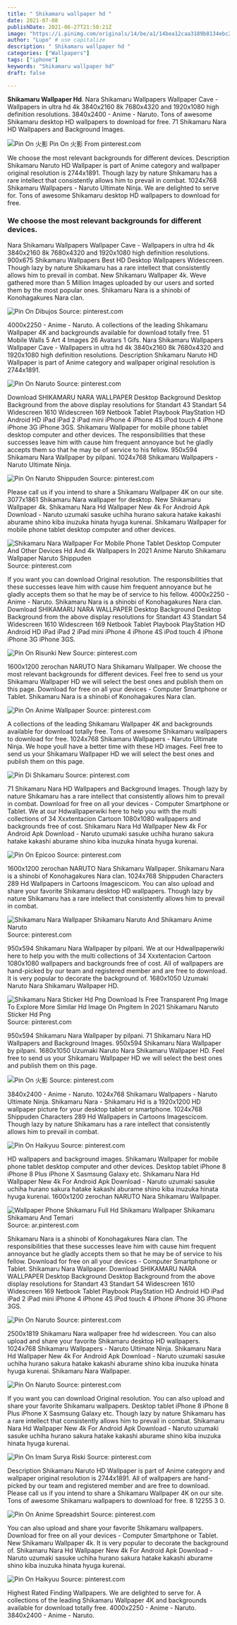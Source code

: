 ```yaml
---
title: " Shikamaru wallpaper hd "
date: 2021-07-08
publishDate: 2021-06-27T21:50:21Z
image: "https://i.pinimg.com/originals/14/be/a1/14bea12caa3189b8134ebc2e46a9d337.jpg"
author: "Lupo" # use capitalize
description: " Shikamaru wallpaper hd "
categories: ["Wallpapers"]
tags: ["iphone"]
keywords: "Shikamaru wallpaper hd"
draft: false

---
```



**Shikamaru Wallpaper Hd**. Nara Shikamaru Wallpapers Wallpaper Cave - Wallpapers in ultra hd 4k 3840x2160 8k 7680x4320 and 1920x1080 high definition resolutions. 3840x2400 - Anime - Naruto. Tons of awesome Shikamaru desktop HD wallpapers to download for free. 71 Shikamaru Nara HD Wallpapers and Background Images.

![Pin On 火影](https://i.pinimg.com/736x/ee/87/ff/ee87ffb7e9163217104febe90f0dbe38.jpg "Pin On 火影")
Pin On 火影 From pinterest.com


We choose the most relevant backgrounds for different devices. Description Shikamaru Naruto HD Wallpaper is part of Anime category and wallpaper original resolution is 2744x1891. Though lazy by nature Shikamaru has a rare intellect that consistently allows him to prevail in combat. 1024x768 Shikamaru Wallpapers - Naruto Ultimate Ninja. We are delighted to serve for. Tons of awesome Shikamaru desktop HD wallpapers to download for free.

### We choose the most relevant backgrounds for different devices.

Nara Shikamaru Wallpapers Wallpaper Cave - Wallpapers in ultra hd 4k 3840x2160 8k 7680x4320 and 1920x1080 high definition resolutions. 900x675 Shikamaru Wallpapers Best HD Desktop Wallpapers Widescreen. Though lazy by nature Shikamaru has a rare intellect that consistently allows him to prevail in combat. New Shikamaru Wallpaper 4k. Weve gathered more than 5 Million Images uploaded by our users and sorted them by the most popular ones. Shikamaru Nara is a shinobi of Konohagakures Nara clan.


![Pin On Dibujos](https://i.pinimg.com/originals/23/e4/e8/23e4e865cda0b77cf5cc5ee1a20c2a8d.jpg "Pin On Dibujos")
Source: pinterest.com

4000x2250 - Anime - Naruto. A collections of the leading Shikamaru Wallpaper 4K and backgrounds available for download totally free. 51 Mobile Walls 5 Art 4 Images 26 Avatars 1 Gifs. Nara Shikamaru Wallpapers Wallpaper Cave - Wallpapers in ultra hd 4k 3840x2160 8k 7680x4320 and 1920x1080 high definition resolutions. Description Shikamaru Naruto HD Wallpaper is part of Anime category and wallpaper original resolution is 2744x1891.

![Pin On Naruto](https://i.pinimg.com/originals/4f/74/51/4f7451d961e0b2e7c957d503c82e0e85.jpg "Pin On Naruto")
Source: pinterest.com

Download SHIKAMARU NARA WALLPAPER Desktop Background Desktop Background from the above display resolutions for Standart 43 Standart 54 Widescreen 1610 Widescreen 169 Netbook Tablet Playbook PlayStation HD Android HD iPad iPad 2 iPad mini iPhone 4 iPhone 4S iPod touch 4 iPhone iPhone 3G iPhone 3GS. Shikamaru Wallpaper for mobile phone tablet desktop computer and other devices. The responsibilities that these successes leave him with cause him frequent annoyance but he gladly accepts them so that he may be of service to his fellow. 950x594 Shikamaru Nara Wallpaper by pilpani. 1024x768 Shikamaru Wallpapers - Naruto Ultimate Ninja.

![Pin On Naruto Shippuden](https://i.pinimg.com/originals/3f/28/2a/3f282a368c85f5e93cc7211f06fb83db.jpg "Pin On Naruto Shippuden")
Source: pinterest.com

Please call us if you intend to share a Shikamaru Wallpaper 4K on our site. 3077x1861 Shikamaru Nara wallpaper for desktop. New Shikamaru Wallpaper 4k. Shikamaru Nara Hd Wallpaper New 4k For Android Apk Download - Naruto uzumaki sasuke uchiha hurano sakura hatake kakashi aburame shino kiba inuzuka hinata hyuga kurenai. Shikamaru Wallpaper for mobile phone tablet desktop computer and other devices.

![Shikamaru Nara Wallpaper For Mobile Phone Tablet Desktop Computer And Other Devices Hd And 4k Wallpapers In 2021 Anime Naruto Shikamaru Wallpaper Naruto Shippuden](https://i.pinimg.com/736x/da/09/51/da0951da0450395990cfd2b45e678359.jpg "Shikamaru Nara Wallpaper For Mobile Phone Tablet Desktop Computer And Other Devices Hd And 4k Wallpapers In 2021 Anime Naruto Shikamaru Wallpaper Naruto Shippuden")
Source: pinterest.com

If you want you can download Original resolution. The responsibilities that these successes leave him with cause him frequent annoyance but he gladly accepts them so that he may be of service to his fellow. 4000x2250 - Anime - Naruto. Shikamaru Nara is a shinobi of Konohagakures Nara clan. Download SHIKAMARU NARA WALLPAPER Desktop Background Desktop Background from the above display resolutions for Standart 43 Standart 54 Widescreen 1610 Widescreen 169 Netbook Tablet Playbook PlayStation HD Android HD iPad iPad 2 iPad mini iPhone 4 iPhone 4S iPod touch 4 iPhone iPhone 3G iPhone 3GS.

![Pin On Risunki New](https://i.pinimg.com/originals/4b/b8/58/4bb85889305f43672381355673d9f788.jpg "Pin On Risunki New")
Source: pinterest.com

1600x1200 zerochan NARUTO Nara Shikamaru Wallpaper. We choose the most relevant backgrounds for different devices. Feel free to send us your Shikamaru Wallpaper HD we will select the best ones and publish them on this page. Download for free on all your devices - Computer Smartphone or Tablet. Shikamaru Nara is a shinobi of Konohagakures Nara clan.

![Pin On Anime Wallpaper](https://i.pinimg.com/originals/63/05/c1/6305c14c34d1b34a7973dec3b800c9ae.png "Pin On Anime Wallpaper")
Source: pinterest.com

A collections of the leading Shikamaru Wallpaper 4K and backgrounds available for download totally free. Tons of awesome Shikamaru wallpapers to download for free. 1024x768 Shikamaru Wallpapers - Naruto Ultimate Ninja. We hope youll have a better time with these HD images. Feel free to send us your Shikamaru Wallpaper HD we will select the best ones and publish them on this page.

![Pin Di Shikamaru](https://i.pinimg.com/originals/23/61/b9/2361b9d00d966a89449f4d74d499447a.jpg "Pin Di Shikamaru")
Source: pinterest.com

71 Shikamaru Nara HD Wallpapers and Background Images. Though lazy by nature Shikamaru has a rare intellect that consistently allows him to prevail in combat. Download for free on all your devices - Computer Smartphone or Tablet. We at our Hdwallpaperwiki here to help you with the multi collections of 34 Xxxtentacion Cartoon 1080x1080 wallpapers and backgrounds free of cost. Shikamaru Nara Hd Wallpaper New 4k For Android Apk Download - Naruto uzumaki sasuke uchiha hurano sakura hatake kakashi aburame shino kiba inuzuka hinata hyuga kurenai.

![Pin On Epicoo](https://i.pinimg.com/736x/84/44/96/8444969987f4440c7d79bed46f41666c.jpg "Pin On Epicoo")
Source: pinterest.com

1600x1200 zerochan NARUTO Nara Shikamaru Wallpaper. Shikamaru Nara is a shinobi of Konohagakures Nara clan. 1024x768 Shippuden Characters 289 Hd Wallpapers in Cartoons Imagescicom. You can also upload and share your favorite Shikamaru desktop HD wallpapers. Though lazy by nature Shikamaru has a rare intellect that consistently allows him to prevail in combat.

![Shikamaru Nara Wallpaper Shikamaru Naruto And Shikamaru Anime Naruto](https://i.pinimg.com/originals/a9/e3/c5/a9e3c554b70d8747c68036a30566668d.jpg "Shikamaru Nara Wallpaper Shikamaru Naruto And Shikamaru Anime Naruto")
Source: pinterest.com

950x594 Shikamaru Nara Wallpaper by pilpani. We at our Hdwallpaperwiki here to help you with the multi collections of 34 Xxxtentacion Cartoon 1080x1080 wallpapers and backgrounds free of cost. All of wallpapers are hand-picked by our team and registered member and are free to download. It is very popular to decorate the background of. 1680x1050 Uzumaki Naruto Nara Shikamaru Wallpaper HD.

![Shikamaru Nara Sticker Hd Png Download Is Free Transparent Png Image To Explore More Similar Hd Image On Pngitem In 2021 Shikamaru Naruto Sticker Hd Png](https://i.pinimg.com/originals/fb/f7/02/fbf7026503ec7ecb43ee16a96fe46a74.png "Shikamaru Nara Sticker Hd Png Download Is Free Transparent Png Image To Explore More Similar Hd Image On Pngitem In 2021 Shikamaru Naruto Sticker Hd Png")
Source: pinterest.com

950x594 Shikamaru Nara Wallpaper by pilpani. 71 Shikamaru Nara HD Wallpapers and Background Images. 950x594 Shikamaru Nara Wallpaper by pilpani. 1680x1050 Uzumaki Naruto Nara Shikamaru Wallpaper HD. Feel free to send us your Shikamaru Wallpaper HD we will select the best ones and publish them on this page.

![Pin On 火影](https://i.pinimg.com/736x/ee/87/ff/ee87ffb7e9163217104febe90f0dbe38.jpg "Pin On 火影")
Source: pinterest.com

3840x2400 - Anime - Naruto. 1024x768 Shikamaru Wallpapers - Naruto Ultimate Ninja. Shikamaru Nara - Shikamaru Hd is a 1920x1200 HD wallpaper picture for your desktop tablet or smartphone. 1024x768 Shippuden Characters 289 Hd Wallpapers in Cartoons Imagescicom. Though lazy by nature Shikamaru has a rare intellect that consistently allows him to prevail in combat.

![Pin On Haikyuu](https://i.pinimg.com/originals/12/3f/7c/123f7ca2fcdd8b33773d1e6a0b11b64d.jpg "Pin On Haikyuu")
Source: pinterest.com

HD wallpapers and background images. Shikamaru Wallpaper for mobile phone tablet desktop computer and other devices. Desktop tablet iPhone 8 iPhone 8 Plus iPhone X Sasmsung Galaxy etc. Shikamaru Nara Hd Wallpaper New 4k For Android Apk Download - Naruto uzumaki sasuke uchiha hurano sakura hatake kakashi aburame shino kiba inuzuka hinata hyuga kurenai. 1600x1200 zerochan NARUTO Nara Shikamaru Wallpaper.

![Wallpaper Phone Shikamaru Full Hd Shikamaru Wallpaper Shikamaru Shikamaru And Temari](https://i.pinimg.com/originals/c2/da/13/c2da13d41d7f3a0032edcc792c517a7c.jpg "Wallpaper Phone Shikamaru Full Hd Shikamaru Wallpaper Shikamaru Shikamaru And Temari")
Source: ar.pinterest.com

Shikamaru Nara is a shinobi of Konohagakures Nara clan. The responsibilities that these successes leave him with cause him frequent annoyance but he gladly accepts them so that he may be of service to his fellow. Download for free on all your devices - Computer Smartphone or Tablet. Shikamaru Nara Wallpaper. Download SHIKAMARU NARA WALLPAPER Desktop Background Desktop Background from the above display resolutions for Standart 43 Standart 54 Widescreen 1610 Widescreen 169 Netbook Tablet Playbook PlayStation HD Android HD iPad iPad 2 iPad mini iPhone 4 iPhone 4S iPod touch 4 iPhone iPhone 3G iPhone 3GS.

![Pin On Naruto](https://i.pinimg.com/originals/c5/78/d5/c578d56d9d07b31db6390e712194f942.jpg "Pin On Naruto")
Source: pinterest.com

2500x1819 Shikamaru Nara wallpaper free hd widescreen. You can also upload and share your favorite Shikamaru desktop HD wallpapers. 1024x768 Shikamaru Wallpapers - Naruto Ultimate Ninja. Shikamaru Nara Hd Wallpaper New 4k For Android Apk Download - Naruto uzumaki sasuke uchiha hurano sakura hatake kakashi aburame shino kiba inuzuka hinata hyuga kurenai. Shikamaru Nara Wallpaper.

![Pin On Naruto](https://i.pinimg.com/originals/fa/f0/89/faf089c06d674f12bc6fa72690811103.jpg "Pin On Naruto")
Source: pinterest.com

If you want you can download Original resolution. You can also upload and share your favorite Shikamaru wallpapers. Desktop tablet iPhone 8 iPhone 8 Plus iPhone X Sasmsung Galaxy etc. Though lazy by nature Shikamaru has a rare intellect that consistently allows him to prevail in combat. Shikamaru Nara Hd Wallpaper New 4k For Android Apk Download - Naruto uzumaki sasuke uchiha hurano sakura hatake kakashi aburame shino kiba inuzuka hinata hyuga kurenai.

![Pin On Imam Surya Riski](https://i.pinimg.com/564x/38/9b/87/389b8748df2d17747684d371266a70f2.jpg "Pin On Imam Surya Riski")
Source: pinterest.com

Description Shikamaru Naruto HD Wallpaper is part of Anime category and wallpaper original resolution is 2744x1891. All of wallpapers are hand-picked by our team and registered member and are free to download. Please call us if you intend to share a Shikamaru Wallpaper 4K on our site. Tons of awesome Shikamaru wallpapers to download for free. 8 12255 3 0.

![Pin On Anime Spreadshirt](https://i.pinimg.com/originals/e3/e0/25/e3e0251df4b172f7cb3cf7df3abcc164.jpg "Pin On Anime Spreadshirt")
Source: pinterest.com

You can also upload and share your favorite Shikamaru wallpapers. Download for free on all your devices - Computer Smartphone or Tablet. New Shikamaru Wallpaper 4k. It is very popular to decorate the background of. Shikamaru Nara Hd Wallpaper New 4k For Android Apk Download - Naruto uzumaki sasuke uchiha hurano sakura hatake kakashi aburame shino kiba inuzuka hinata hyuga kurenai.

![Pin On Haikyuu](https://i.pinimg.com/originals/14/be/a1/14bea12caa3189b8134ebc2e46a9d337.jpg "Pin On Haikyuu")
Source: pinterest.com

Highest Rated Finding Wallpapers. We are delighted to serve for. A collections of the leading Shikamaru Wallpaper 4K and backgrounds available for download totally free. 4000x2250 - Anime - Naruto. 3840x2400 - Anime - Naruto.

